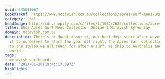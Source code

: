 ```yaml
---
uuid: 645601087
bookmarkOf: https://www.mctavish.com.au/collections/apres-surf-mens?utm\_medium=social&utm\_source=linktree&utm\_campaign=shop+apres+surf+mens
category: link
headImage: http://cdn.shopify.com/s/files/1/1082/2622/collections/apres-surf-mens-collection-page-banner.jpg?v=1653891247
title: Shop Après Surf Mens Collection Online | McTavish Byron Bay
domain: mctavish.com.au
description: There’s no doubt about it, our best days start after waves. So we owe
  it to ourselves to start the year off right. The Après Surf collection is dedicated
  to the styles we all reach for after a surf. We ship to Australia and all over the
  world.
tags:
- mctavish surfboards
date: '2023-01-26T19:45:17.597Z'
highlights:
---
```



